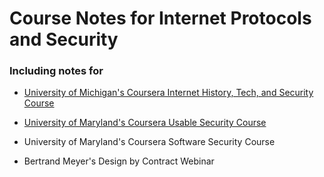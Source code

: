 # Course Notes for Internet Protocols and Security
### Including notes for 
  
  - [University of Michigan's Coursera Internet History, Tech, and Security Course](./internet_history_tech_security_course/README.md)

  - [University of Maryland's Coursera Usable Security Course](./usable_security/README.md)

  - University of Maryland's Coursera Software Security Course

  - Bertrand Meyer's Design by Contract Webinar